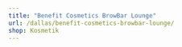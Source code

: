 ```yaml
---
title: "Benefit Cosmetics BrowBar Lounge"
url: /dallas/benefit-cosmetics-browbar-lounge/
shop: Kosmetik
---
```

